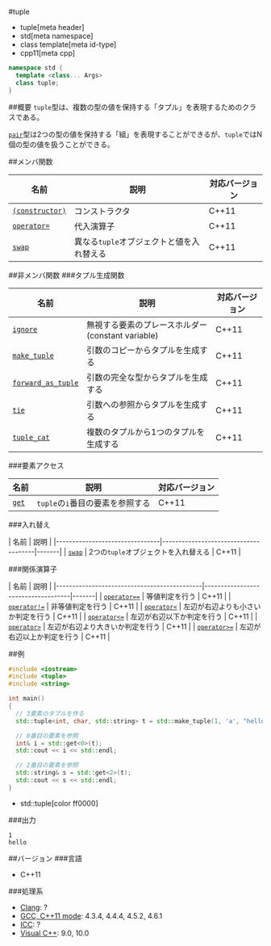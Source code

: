 #tuple
* tuple[meta header]
* std[meta namespace]
* class template[meta id-type]
* cpp11[meta cpp]

```cpp
namespace std {
  template <class... Args>
  class tuple;
}
```

##概要
`tuple`型は、複数の型の値を保持する「タプル」を表現するためのクラスである。

[`pair`](/reference/utility/pair.md)型は2つの型の値を保持する「組」を表現することができるが、`tuple`ではN個の型の値を扱うことができる。


##メンバ関数

| 名前 | 説明 | 対応バージョン |
|-------------------------------------|-------------------------------------------|-------|
| [`(constructor)`](./tuple/op_constructor.md) | コンストラクタ | C++11 |
| [`operator=`](./tuple/op_assign.md) | 代入演算子 | C++11 |
| [`swap`](./tuple/swap.md)           | 異なる`tuple`オブジェクトと値を入れ替える | C++11 |


##非メンバ関数
###タプル生成関数

| 名前 | 説明 | 対応バージョン |
|---------------------------------------------------|---------------------------------------------------|-------|
| [`ignore`](./ignore.md)                     | 無視する要素のプレースホルダー(constant variable) | C++11 |
| [`make_tuple`](./make_tuple.md)             | 引数のコピーからタプルを生成する | C++11 |
| [`forward_as_tuple`](./forward_as_tuple.md) | 引数の完全な型からタプルを生成する | C++11 |
| [`tie`](./tie.md)                           | 引数への参照からタプルを生成する | C++11 |
| [`tuple_cat`](./tuple_cat.md)               | 複数のタプルから1つのタプルを生成する | C++11 |


###要素アクセス

| 名前 | 説明 | 対応バージョン |
|-------------------------|----------------------------------|-------|
| [`get`](./tuple/get.md) | `tuple`の`i`番目の要素を参照する | C++11 |


###入れ替え

| 名前 | 説明 |
|--------------------------------|--------------------------------------|-------|
| [`swap`](./tuple/swap_free.md) | 2つの`tuple`オブジェクトを入れ替える | C++11 |


###関係演算子

| 名前 | 説明 |
|---------------------------------------------|------------------------------------|-------|
| [`operator==`](./tuple/op_equal.md)         | 等値判定を行う | C++11 |
| [`operator!=`](./tuple/op_not_equal.md)     | 非等値判定を行う | C++11 |
| [`operator<`](./tuple/op_less.md)           | 左辺が右辺よりも小さいか判定を行う | C++11 |
| [`operator<=`](./tuple/op_less_equal.md)    | 左辺が右辺以下か判定を行う | C++11 |
| [`operator>`](./tuple/op_greater.md)        | 左辺が右辺より大きいか判定を行う | C++11 |
| [`operator>=`](./tuple/op_greater_equal.md) | 左辺が右辺以上か判定を行う | C++11 |


##例
```cpp
#include <iostream>
#include <tuple>
#include <string>

int main()
{
  // 3要素のタプルを作る
  std::tuple<int, char, std::string> t = std::make_tuple(1, 'a', "hello");

  // 0番目の要素を参照
  int& i = std::get<0>(t);
  std::cout << i << std::endl;

  // 2番目の要素を参照
  std::string& s = std::get<2>(t);
  std::cout << s << std::endl;
}
```
* std::tuple[color ff0000]


###出力
```
1
hello
```

##バージョン
###言語
- C++11

###処理系
- [Clang](/implementation.md#clang): ?
- [GCC, C++11 mode](/implementation.md#gcc): 4.3.4, 4.4.4, 4.5.2, 4.6.1
- [ICC](/implementation.md#icc): ?
- [Visual C++](/implementation.md#visual_cpp): 9.0, 10.0


